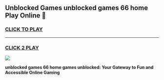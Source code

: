 
## Unblocked Games unblocked games 66 home Play Online 👋
<h3>
<a href="https://news.freeplayer.one?title=unblocked_games_66_home&ref=17F">CLICK TO PLAY</a></h3>
<hr>

<h3>
<a href="https://news.freeplayer.one?title=unblocked_games_66_home&ref=17F">CLICK 2 PLAY</a>
  
</h3>

<a href="https://news.freeplayer.one?title=unblocked_games_66_home&ref=17F/"><img src="https://clearcache.store/games.png"></a>


**unblocked games 66 home games unblocked: Your Gateway to Fun and Accessible Online Gaming**
